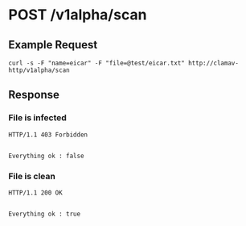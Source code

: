 # POST /v1alpha/scan 

## Example Request

```
curl -s -F "name=eicar" -F "file=@test/eicar.txt" http://clamav-http/v1alpha/scan
```

## Response

### File is infected

```
HTTP/1.1 403 Forbidden


Everything ok : false
```

### File is clean

```
HTTP/1.1 200 OK


Everything ok : true
```